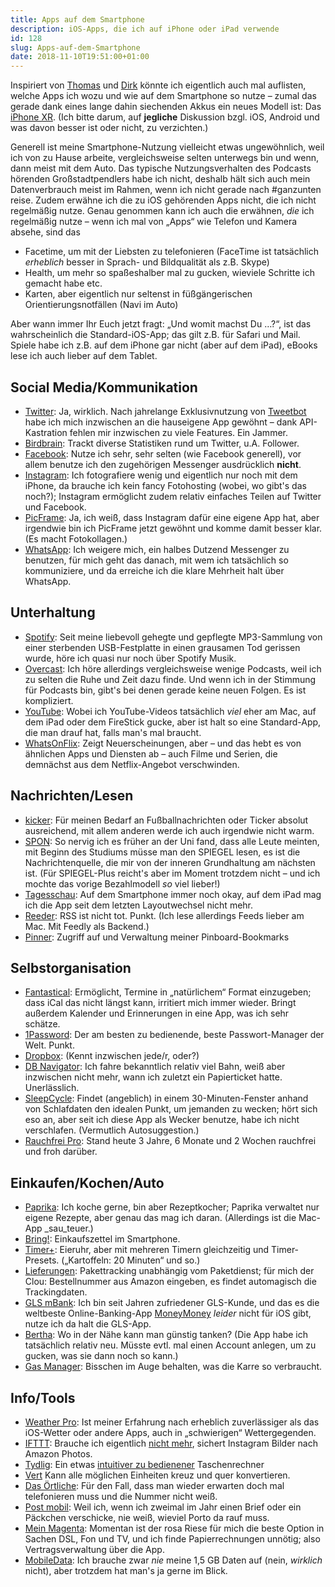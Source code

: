 ```yaml
---
title: Apps auf dem Smartphone
description: iOS-Apps, die ich auf iPhone oder iPad verwende
id: 128
slug: Apps-auf-dem-Smartphone
date: 2018-11-10T19:51:00+01:00
---
```


Inspiriert von [Thomas](https://netz-rettung-recht.de/archives/2123-Apps-fuer-das-Smartphone.html) und [Dirk](https://www.deimeke.net/dirk/blog/index.php?/archives/3905-Apps-fuer-das-Smartphone-....html) könnte ich eigentlich auch mal auflisten, welche Apps ich wozu und wie auf dem Smartphone so nutze – zumal das gerade dank eines lange dahin siechenden Akkus ein neues Modell ist: Das [iPhone XR](https://www.apple.com/de/iphone-xr/). (Ich bitte darum, auf **jegliche** Diskussion bzgl. iOS, Android und was davon besser ist oder nicht, zu verzichten.)

Generell ist meine Smartphone-Nutzung vielleicht etwas ungewöhnlich, weil ich von zu Hause arbeite, vergleichsweise selten unterwegs bin und wenn, dann meist mit dem Auto. Das typische Nutzungsverhalten des Podcasts hörenden Großstadtpendlers habe ich nicht, deshalb hält sich auch mein Datenverbrauch meist im Rahmen, wenn ich nicht gerade nach #ganzunten reise. Zudem erwähne ich die zu iOS gehörenden Apps nicht, die ich nicht regelmäßig nutze. Genau genommen kann ich auch die erwähnen, _die_ ich regelmäßig nutze – wenn ich mal von „Apps“ wie Telefon und Kamera absehe, sind das

-   Facetime, um mit der Liebsten zu telefonieren (FaceTime ist tatsächlich _erheblich_ besser in Sprach- und Bildqualität als z.B. Skype)
-   Health, um mehr so spaßeshalber mal zu gucken, wieviele Schritte ich gemacht habe etc.
-   Karten, aber eigentlich nur seltenst in füßgängerischen Orientierungsnotfällen (Navi im Auto)

Aber wann immer Ihr Euch jetzt fragt: „Und womit machst Du …?“, ist das wahrscheinlich die Standard-iOS-App; das gilt z.B. für Safari und Mail. Spiele habe ich z.B. auf dem iPhone gar nicht (aber auf dem iPad), eBooks lese ich auch lieber auf dem Tablet.

## Social Media/Kommunikation

-   [Twitter](https://itunes.apple.com/de/app/twitter/id333903271?mt=8): Ja, wirklich. Nach jahrelange Exklusivnutzung von [Tweetbot](https://itunes.apple.com/de/app/tweetbot-4-for-twitter/id1018355599?mt=8) habe ich mich inzwischen an die hauseigene App gewöhnt – dank API-Kastration fehlen mir inzwischen zu viele Features. Ein Jammer.
-   [Birdbrain](https://itunes.apple.com/us/app/birdbrain-statistics-for-twitter/id322796852): Trackt diverse Statistiken rund um Twitter, u.A. Follower.
-   [Facebook](https://itunes.apple.com/de/app/facebook/id284882215?mt=8): Nutze ich sehr, sehr selten (wie Facebook generell), vor allem benutze ich den zugehörigen Messenger ausdrücklich **nicht**.
-   [Instagram](https://itunes.apple.com/de/app/instagram/id389801252?mt=8): Ich fotografiere wenig und eigentlich nur noch mit dem iPhone, da brauche ich kein fancy Fotohosting (wobei, wo gibt's das noch?); Instagram ermöglicht zudem relativ einfaches Teilen auf Twitter und Facebook.
-   [PicFrame](https://itunes.apple.com/de/app/picframe/id433398108?mt=8): Ja, ich weiß, dass Instagram dafür eine eigene App hat, aber irgendwie bin ich PicFrame jetzt gewöhnt und komme damit besser klar. (Es macht Fotokollagen.)
-   [WhatsApp](https://itunes.apple.com/de/app/whatsapp-messenger/id310633997?mt=8): Ich weigere mich, ein halbes Dutzend Messenger zu benutzen, für mich geht das danach, mit wem ich tatsächlich so kommuniziere, und da erreiche ich die klare Mehrheit halt über WhatsApp.

## Unterhaltung

-   [Spotify](https://itunes.apple.com/de/app/spotify-music/id324684580?mt=8): Seit meine liebevoll gehegte und gepflegte MP3-Sammlung von einer sterbenden USB-Festplatte in einen grausamen Tod gerissen wurde, höre ich quasi nur noch über Spotify Musik.
-   [Overcast](https://itunes.apple.com/de/app/overcast/id888422857?mt=8): Ich höre allerdings vergleichsweise wenige Podcasts, weil ich zu selten die Ruhe und Zeit dazu finde. Und wenn ich in der Stimmung für Podcasts bin, gibt's bei denen gerade keine neuen Folgen. Es ist kompliziert.
-   [YouTube](https://itunes.apple.com/de/app/youtube/id544007664?mt=8): Wobei ich YouTube-Videos tatsächlich _viel_ eher am Mac, auf dem iPad oder dem FireStick gucke, aber ist halt so eine Standard-App, die man drauf hat, falls man's mal braucht.
-   [WhatsOnFlix](https://itunes.apple.com/de/app/whatsonflix/id1434683022?mt=8): Zeigt Neuerscheinungen, aber – und das hebt es von ähnlichen Apps und Diensten ab – auch Filme und Serien, die demnächst aus dem Netflix-Angebot verschwinden.

## Nachrichten/Lesen

-   [kicker](https://itunes.apple.com/de/app/kicker-fu%C3%9Fball-news/id367342259?mt=8): Für meinen Bedarf an Fußballnachrichten oder Ticker absolut ausreichend, mit allem anderen werde ich auch irgendwie nicht warm.
-   [SPON](https://itunes.apple.com/de/app/spiegel-online-nachrichten/id424881832?mt=8): So nervig ich es früher an der Uni fand, dass alle Leute meinten, mit Beginn des Studiums müsse man den SPIEGEL lesen, es ist die Nachrichtenquelle, die mir von der inneren Grundhaltung am nächsten ist. (Für SPIEGEL-Plus reicht's aber im Moment trotzdem nicht – und ich mochte das vorige Bezahlmodell _so_ viel lieber!)
-   [Tagesschau](https://itunes.apple.com/de/app/tagesschau/id401644893?mt=8): Auf dem Smartphone immer noch okay, auf dem iPad mag ich die App seit dem letzten Layoutwechsel nicht mehr.
-   [Reeder](https://itunes.apple.com/de/app/reeder-3/id697846300?mt=8): RSS ist nicht tot. Punkt. (Ich lese allerdings Feeds lieber am Mac. Mit Feedly als Backend.)
-   [Pinner](https://itunes.apple.com/de/app/pinner-for-pinboard/id591613202?mt=8): Zugriff auf und Verwaltung meiner Pinboard-Bookmarks

## Selbstorganisation

-   [Fantastical](https://itunes.apple.com/de/app/fantastical-2-f%C3%BCr-iphone/id718043190?mt=8): Ermöglicht, Termine in „natürlichem“ Format einzugeben; dass iCal das nicht längst kann, irritiert mich immer wieder. Bringt außerdem Kalender und Erinnerungen in eine App, was ich sehr schätze.
-   [1Password](https://itunes.apple.com/de/app/1password-password-manager/id568903335?mt=8): Der am besten zu bedienende, beste Passwort-Manager der Welt. Punkt.
-   [Dropbox](https://itunes.apple.com/de/app/dropbox/id327630330?mt=8): (Kennt inzwischen jede/r, oder?)
-   [DB Navigator](https://itunes.apple.com/de/app/db-navigator/id343555245?mt=8): Ich fahre bekanntlich relativ viel Bahn, weiß aber inzwischen nicht mehr, wann ich zuletzt ein Papierticket hatte. Unerlässlich.
-   [SleepCycle](https://itunes.apple.com/de/app/sleep-cycle-alarm-clock/id320606217?mt=8): Findet (angeblich) in einem 30-Minuten-Fenster anhand von Schlafdaten den idealen Punkt, um jemanden zu wecken; hört sich eso an, aber seit ich diese App als Wecker benutze, habe ich nicht verschlafen. (Vermutlich Autosuggestion.)
-   [Rauchfrei Pro](https://itunes.apple.com/de/app/rauchfrei-pro/id409605521?mt=8): Stand heute 3 Jahre, 6 Monate und 2 Wochen rauchfrei und froh darüber.

## Einkaufen/Kochen/Auto

-   [Paprika](https://itunes.apple.com/de/app/paprika-rezept-manager-3/id1303222868?mt=8): Ich koche gerne, bin aber Rezeptkocher; Paprika verwaltet nur eigene Rezepte, aber genau das mag ich daran. (Allerdings ist die Mac-App \_sau_teuer.)
-   [Bring!](https://itunes.apple.com/de/app/bring-einkaufsliste/id580669177?mt=8): Einkaufszettel im Smartphone.
-   [Timer+](https://itunes.apple.com/de/app/timer/id391564049?mt=8): Eieruhr, aber mit mehreren Timern gleichzeitig und Timer-Presets. („Kartoffeln: 20 Minuten“ und so.)
-   [Lieferungen](https://itunes.apple.com/de/app/lieferungen-deliveries/id290986013?mt=8): Pakettracking unabhängig vom Paketdienst; für mich der Clou: Bestellnummer aus Amazon eingeben, es findet automagisch die Trackingdaten.
-   [GLS mBank](https://itunes.apple.com/de/app/gls-mbank/id939632514?mt=8): Ich bin seit Jahren zufriedener GLS-Kunde, und das es die weltbeste Online-Banking-App [MoneyMoney](https://moneymoney-app.com) _leider_ nicht für iOS gibt, nutze ich da halt die GLS-App.
-   [Bertha](https://itunes.apple.com/de/app/bertha-kostenlose-tank-app/id1427658183?mt=8): Wo in der Nähe kann man günstig tanken? (Die App habe ich tatsächlich relativ neu. Müsste evtl. mal einen Account anlegen, um zu gucken, was sie dann noch so kann.)
-   [Gas Manager](https://itunes.apple.com/de/app/gas-manager/id448662326?mt=8): Bisschen im Auge behalten, was die Karre so verbraucht.

## Info/Tools

-   [Weather Pro](https://itunes.apple.com/de/app/weatherpro/id294631159?mt=8): Ist meiner Erfahrung nach erheblich zuverlässiger als das iOS-Wetter oder andere Apps, auch in „schwierigen“ Wettergegenden.
-   [IFTTT](https://itunes.apple.com/de/app/ifttt/id660944635?mt=8): Brauche ich eigentlich [nicht mehr](https://yellowled.de/archiv/127/Asoziale-Nervwerke.html), sichert Instagram Bilder nach Amazon Photos.
-   [Tydlig](https://itunes.apple.com/de/app/tydlig/id721606556?mt=8): Ein etwas [intuitiver zu bedienener](http://tydligapp.com) Taschenrechner
-   [Vert](https://itunes.apple.com/us/app/vert/id750050884?mt=8) Kann alle möglichen Einheiten kreuz und quer konvertieren.
-   [Das Örtliche](https://itunes.apple.com/de/app/das-%C3%B6rtliche-telefonbuch/id330158440?mt=8): Für den Fall, dass man wieder erwarten doch mal telefonieren muss und die Nummer nicht weiß.
-   [Post mobil](https://itunes.apple.com/de/app/post-mobil/id323213401?mt=8): Weil ich, wenn ich zweimal im Jahr einen Brief oder ein Päckchen verschicke, nie weiß, wieviel Porto da rauf muss.
-   [Mein Magenta](https://itunes.apple.com/de/app/meinmagenta/id407932476?mt=8): Momentan ist der rosa Riese für mich die beste Option in Sachen DSL, Fon und TV, und ich finde Papierrechnungen unnötig; also Vertragsverwaltung über die App.
-   [MobileData](https://itunes.apple.com/de/app/mobiledata-datenverbrauch/id944693166?mt=8): Ich brauche zwar _nie_ meine 1,5 GB Daten auf (nein, _wirklich_ nicht), aber trotzdem hat man's ja gerne im Blick.
